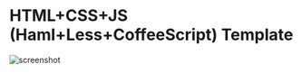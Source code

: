 HTML+CSS+JS (Haml+Less+CoffeeScript) Template
=========
![screenshot](https://raw.github.com/hzlzh/cool-head/master/Template/screenshot.png 'HTML+CSS+JS (Haml+Less+CoffeeScript) Template')